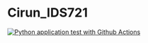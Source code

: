 # Cirun_IDS721
[![Python application test with Github Actions](https://github.com/nogibjj/Cirun_IDS721/actions/workflows/main.yml/badge.svg?branch=main)](https://github.com/nogibjj/Cirun_IDS721/actions/workflows/main.yml)
